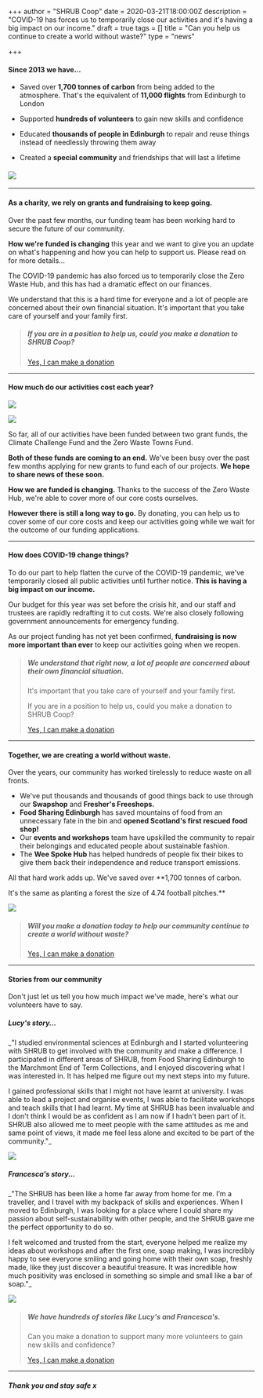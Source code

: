 +++
author = "SHRUB Coop"
date = 2020-03-21T18:00:00Z
description = "COVID-19 has forces us to temporarily close our activities and it's having a big impact on our income."
draft = true
tags = []
title = "Can you help us continue to create a world without waste?"
type = "news"

+++
#### Since 2013 we have...

* Saved over **1,700 tonnes of carbon** from being added to the atmosphere. That's the equivalent of **11,000 flights** from Edinburgh to London

* Supported **hundreds of volunteers** to gain new skills and confidence

* Educated **thousands of people in Edinburgh** to repair and reuse things instead of needlessly throwing them away

* Created a **special community** and friendships that will last a lifetime

#### ![](https://res.cloudinary.com/shrub-co-op/image/upload/v1584844977/shrubcoop.org/media/funding_newsletter_1_zcfqcs.png)

***

#### As a charity, we rely on grants and fundraising to keep going.

Over the past few months, our funding team has been working hard to secure the future of our community.

**How we're funded is changing** this year and we want to give you an update on what's happening and how you can help to support us. Please read on for more details...

The COVID-19 pandemic has also forced us to temporarily close the Zero Waste Hub, and this has had a dramatic effect on our finances.

We understand that this is a hard time for everyone and a lot of people are concerned about their own financial situation. It's important that you take care of yourself and your family first.

> ##### If you are in a position to help us, could you make a donation to SHRUB Coop?
>
> [Yes, I can make a donation](https://www.paypal.com/cgi-bin/webscr?cmd=_s-xclick&hosted_button_id=E5ZKXP5TEKE76&source=url)

***

#### How much do our activities cost each year?

![](https://res.cloudinary.com/shrub-co-op/image/upload/v1584845022/shrubcoop.org/media/project_pie_chart_nbnsbg.png)

![](https://res.cloudinary.com/shrub-co-op/image/upload/v1584845052/shrubcoop.org/media/project_costs_gzwnhg.png)

So far, all of our activities have been funded between two grant funds, the Climate Challenge Fund and the Zero Waste Towns Fund.  
  
**Both of these funds are coming to an end.** We've been busy over the past few months applying for new grants to fund each of our projects. **We hope to share news of these soon.**  
  
**How we are funded is changing.** Thanks to the success of the Zero Waste Hub, we're able to cover more of our core costs ourselves.  
  
**However there is still a long way to go.** By donating, you can help us to cover some of our core costs and keep our activities going while we wait for the outcome of our funding applications.

***

#### How does COVID-19 change things?

To do our part to help flatten the curve of the COVID-19 pandemic, we've temporarily closed all public activities until further notice. **This is having a big impact on our income.**  
  
Our budget for this year was set before the crisis hit, and our staff and trustees are rapidly redrafting it to cut costs. We're also closely following government announcements for emergency funding.  
  
As our project funding has not yet been confirmed, **fundraising is now more important than ever** to keep our activities going when we reopen.

> ##### We understand that right now, a lot of people are concerned about their own financial situation.  
>   
> It's important that you take care of yourself and your family first.  
>   
> If you are in a position to help us, could you make a donation to SHRUB Coop?
>
> [Yes, I can make a donation](https://www.paypal.com/cgi-bin/webscr?cmd=_s-xclick&hosted_button_id=E5ZKXP5TEKE76&source=url)

***

#### Together, we are creating a world without waste.

Over the years, our community has worked tirelessly to reduce waste on all fronts.

* We've put thousands and thousands of good things back to use through our **Swapshop** and **Fresher's Freeshops.**
* **Food Sharing Edinburgh** has saved mountains of food from an unnecessary fate in the bin and **opened Scotland's first rescued food shop!**
* Our **events and workshops** team have upskilled the community to repair their belongings and educated people about sustainable fashion.
* The **Wee Spoke Hub** has helped hundreds of people fix their bikes to give them back their independence and reduce transport emissions.

All that hard work adds up. We've saved over **1,700 tonnes of carbon.  
  
It's the same as planting a forest the size of 4.74 football pitches.**

![](https://res.cloudinary.com/shrub-co-op/image/upload/v1584845168/shrubcoop.org/media/funding_newsletter_2_nh56fw.png)

> ##### Will you make a donation today to help our community continue to create a world without waste?
>
> [Yes, I can make a donation](https://www.paypal.com/cgi-bin/webscr?cmd=_s-xclick&hosted_button_id=E5ZKXP5TEKE76&source=url)

***

#### Stories from our community

Don't just let us tell you how much impact we've made, here's what our volunteers have to say.

##### Lucy's story...

_"I studied environmental sciences at Edinburgh and I started volunteering with SHRUB to get involved with the community and make a difference. I participated in different areas of SHRUB, from Food Sharing Edinburgh to the Marchmont End of Term Collections, and I enjoyed discovering what I was interested in. It has helped me figure out my next steps into my future.  
  
I gained professional skills that I might not have learnt at university. I was able to lead a project and organise events, I was able to facilitate workshops and teach skills that I had learnt. My time at SHRUB has been invaluable and I don't think I would be as confident as I am now if I hadn't been part of it. SHRUB also allowed me to meet people with the same attitudes as me and same point of views, it made me feel less alone and excited to be part of the community."_

![](https://res.cloudinary.com/shrub-co-op/image/upload/v1584845238/shrubcoop.org/media/unnamed_2_wz0rm0.jpg)

##### Francesca's story...

_"The SHRUB has been like a home far away from home for me. I’m a traveller, and I travel with my backpack of skills and experiences. When I moved to Edinburgh, I was looking for a place where I could share my passion about self-sustainability with other people, and the SHRUB gave me the perfect opportunity to do so.  
  
I felt welcomed and trusted from the start, everyone helped me realize my ideas about workshops and after the first one, soap making, I was incredibly happy to see everyone smiling and going home with their own soap, freshly made, like they just discover a beautiful treasure. It was incredible how much positivity was enclosed in something so simple and small like a bar of soap."_

![](https://res.cloudinary.com/shrub-co-op/image/upload/v1584845256/shrubcoop.org/media/unnamed_3_sipq0x.jpg)

> ##### We have hundreds of stories like Lucy's and Francesca's.  
>   
> Can you make a donation to support many more volunteers to gain new skills and confidence?
>
> [Yes, I can make a donation](https://www.paypal.com/cgi-bin/webscr?cmd=_s-xclick&hosted_button_id=E5ZKXP5TEKE76&source=url)

***

##### Thank you and stay safe x